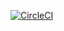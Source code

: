 [![CircleCI](https://circleci.com/gh/aliabdolazimi10/tree/tempBranch.svg?style=shield)](https://circleci.com/gh/aliabdolazimi10/cicleciTest?branch=tempBranch)
